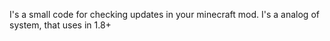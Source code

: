 I's a small code for checking updates in your minecraft mod. I's a analog of system, that uses in 1.8+